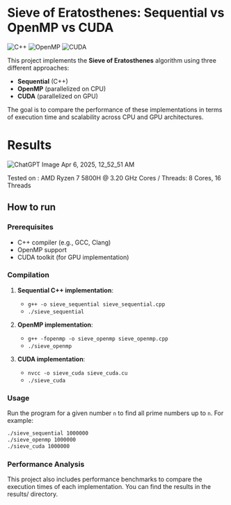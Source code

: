 # Sieve of Eratosthenes: Sequential vs OpenMP vs CUDA

![C++](https://img.shields.io/badge/C%2B%2B-17-blue?style=flat-square)
![OpenMP](https://img.shields.io/badge/OpenMP-4.5-5e9c40?style=flat-square)
![CUDA](https://img.shields.io/badge/CUDA-11.2-76b900?style=flat-square)

This project implements the **Sieve of Eratosthenes** algorithm using three different approaches:
- **Sequential** (C++)
- **OpenMP** (parallelized on CPU)
- **CUDA** (parallelized on GPU)

The goal is to compare the performance of these implementations in terms of execution time and scalability across CPU and GPU architectures.


# Results

![ChatGPT Image Apr 6, 2025, 12_52_51 AM](https://github.com/user-attachments/assets/aa51ff30-f217-4aed-8532-977ab46250c4)

Tested on : AMD Ryzen 7 5800H @ 3.20 GHz
Cores / Threads: 8 Cores, 16 Threads

## How to run

### Prerequisites

- C++ compiler (e.g., GCC, Clang)
- OpenMP support
- CUDA toolkit (for GPU implementation)

### Compilation

1. **Sequential C++ implementation**:
   - `g++ -o sieve_sequential sieve_sequential.cpp`
   - `./sieve_sequential`

2. **OpenMP implementation**:
   - `g++ -fopenmp -o sieve_openmp sieve_openmp.cpp`
   - `./sieve_openmp`

3. **CUDA implementation**:
   - `nvcc -o sieve_cuda sieve_cuda.cu`
   - `./sieve_cuda`

### Usage

Run the program for a given number `n` to find all prime numbers up to `n`. For example:

```bash
./sieve_sequential 1000000
./sieve_openmp 1000000
./sieve_cuda 1000000
```

### Performance Analysis


This project also includes performance benchmarks to compare the execution times of each implementation. You can find the results in the results/ directory.
